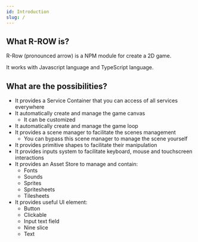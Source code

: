```yaml
---
id: Introduction
slug: /
---
```


## What R-ROW is?

R-Row (pronounced arrow) is a NPM module for create a 2D game.

It works with Javascript language and TypeScript language.

## What are the possibilities?

- It provides a Service Container that you can access of all services everywhere
- It automatically create and manage the game canvas
  - It can be customized
- It automatically create and manage the game loop
- It provides a scene manager to facilitate the scenes management
  - You can bypass this scene manager to manage the scene yourself
- It provides primitive shapes to facilitate their manipulation
- It provides inputs system to facilitate keyboard, mouse and touchscreen interactions
- It provides an Asset Store to manage and contain:
  - Fonts
  - Sounds
  - Sprites
  - Spritesheets
  - Tilesheets
- It provides useful UI element:
  - Button
  - Clickable
  - Input text field
  - Nine slice
  - Text

